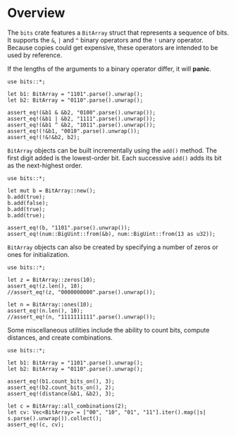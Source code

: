 # Overview

The `bits` crate features a `BitArray` struct that represents a sequence of bits. It supports
the `&`, `|` and `^` binary operators and the `!` unary operator. Because copies could get
expensive, these operators are intended to be used by reference.

If the lengths of the arguments to a binary operator differ, it will **panic**.

```
use bits::*;

let b1: BitArray = "1101".parse().unwrap();
let b2: BitArray = "0110".parse().unwrap();

assert_eq!(&b1 & &b2, "0100".parse().unwrap());
assert_eq!(&b1 | &b2, "1111".parse().unwrap());
assert_eq!(&b1 ^ &b2, "1011".parse().unwrap());
assert_eq!(!&b1, "0010".parse().unwrap());
assert_eq!(!&!&b2, b2);
```

`BitArray` objects can be built incrementally using the `add()` method. The first digit
added is the lowest-order bit. Each successive `add()` adds its bit as the next-highest order.

```
use bits::*;

let mut b = BitArray::new();
b.add(true);
b.add(false);
b.add(true);
b.add(true);

assert_eq!(b, "1101".parse().unwrap());
assert_eq!(num::BigUint::from(&b), num::BigUint::from(13 as u32));
```

`BitArray` objects can also be created by specifying a number of zeros or ones for initialization.

```
use bits::*;

let z = BitArray::zeros(10);
assert_eq!(z.len(), 10);
//assert_eq!(z, "0000000000".parse().unwrap());

let n = BitArray::ones(10);
assert_eq!(n.len(), 10);
//assert_eq!(n, "1111111111".parse().unwrap());
```

Some miscellaneous utilities include the ability to count bits, compute distances, and create
combinations.

```
use bits::*;

let b1: BitArray = "1101".parse().unwrap();
let b2: BitArray = "0110".parse().unwrap();

assert_eq!(b1.count_bits_on(), 3);
assert_eq!(b2.count_bits_on(), 2);
assert_eq!(distance(&b1, &b2), 3);

let c = BitArray::all_combinations(2);
let cv: Vec<BitArray> = ["00", "10", "01", "11"].iter().map(|s| s.parse().unwrap()).collect();
assert_eq!(c, cv);
```
